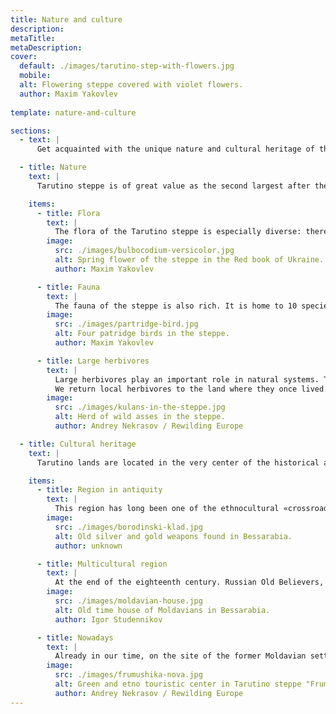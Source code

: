 ```yaml
---
title: Nature and culture
description: 
metaTitle: 
metaDescription:
cover:
  default: ./images/tarutino-step-with-flowers.jpg
  mobile: 
  alt: Flowering steppe covered with violet flowers.
  author: Maxim Yakovlev
  
template: nature-and-culture

sections:
  - text: |
      Get acquainted with the unique nature and cultural heritage of this region, which has managed to preserve and carry through the centuries not only the rich flora and fauna, but also a huge layer of culture and traditions of many nationalities that have inhabited it for centuries. You will not only be able to learn and see with your own eyes a "living" story, but also to taste it, touch it and, of course, take a selfie to remember 😊

  - title: Nature
    text: |
      Tarutino steppe is of great value as the second largest after the biosphere reserve "Askania-Nova" steppe area, preserved in a close to natural state. Today it is unique not only for Ukraine - a country with one of the highest rates of plowed territory in the world - but for Europe as a whole. The Tarutino steppe is recognized as an object of the Emerald Network of Europe, and its preservation is an international obligation of Ukraine in accordance with the Bern Convention on the Conservation of European Wildlife and Natural Habitats.

    items:
      - title: Flora
        text: |
          The flora of the Tarutino steppe is especially diverse: there are 527 species of flowering plants here. The greatest value in the park is represented by the ecosystems of mixed-grass-feathergrass virgin and secondary steppes preserved here. There is also an endemic of the north-western Black Sea coast - mountain ash.
        image:
          src: ./images/bulbocodium-versicolor.jpg
          alt: Spring flower of the steppe in the Red book of Ukraine.
          author: Maxim Yakovlev

      - title: Fauna
        text: |
          The fauna of the steppe is also rich. It is home to 10 species of amphibians and reptiles, 19 species of mammals, about 100 species of birds. Tarutino steppe is almost the last place in Ukraine where there is a rare species of mammal - steppe mouse. The Tarutino steppe is of great importance for the preservation of rare species of steppe birds. As early as the middle of the last century, bustards and steppe cranes nested in the Tarutino steppe. More than 17 species of plants and about 40 species of animals living here are listed in the Red Book of Ukraine and the European Red List of Endangered Species.
        image:
          src: ./images/partridge-bird.jpg
          alt: Four patridge birds in the steppe.
          author: Maxim Yakovlev

      - title: Large herbivores
        text: |
          Large herbivores play an important role in natural systems. They support natural meadows and steppes, promote the growth of grasses and trees, and can even open closed forests. Much of Europe's biodiversity is inhabited by open meadows, mosaic landscapes and forest-steppes, open forests and groves, all of which depend on herbivores to survive. When large natural areas are abandoned by humans and herbivores, they are overgrown with shrubs and forests, so their biodiversity is reduced.
          We return local herbivores to the land where they once lived. Here in the park you can see wild kulans, timid deer, funny saigas and majestic Ukrainian gray bulls that roam the Tarutino steppe and form its landscape and diversity.
        image:
          src: ./images/kulans-in-the-steppe.jpg
          alt: Herd of wild asses in the steppe.
          author: Andrey Nekrasov / Rewilding Europe

  - title: Cultural heritage
    text: |
      Tarutino lands are located in the very center of the historical and ethnographic region, known as “Budzhak” or “Southern Bessarabia” – the steppe part of the Danube-Dniester interfluve. Therefore, even in antiquity and later it was inhabited by many nationalities that left their mark on these lands, both in the form of historical objects and in the form of traditions, foundations and characteristics of local cuisine.

    items:
      - title: Region in antiquity
        text: |
          This region has long been one of the ethnocultural «crossroads» of Europe. Here are the mounds indicating the presence of the Cimmerians, Scythians, Sarmatians, etc. Up to the Polovtsy, Pechenegs and Nogais. In the Middle Ages, the Budzhak lands belonged to many powers: Bulgaria, Kievan Rus, the Galicia-Volyn Principality, and Moldova. From the XV century they became part of the Ottoman Empire and were inhabited by Nogais – nomads of the Turkic and Mongolian world.
        image:
          src: ./images/borodinski-klad.jpg
          alt: Old silver and gold weapons found in Bessarabia.
          author: unknown

      - title: Multicultural region
        text: |
          At the end of the eighteenth century. Russian Old Believers, Moldavian peasants and Ukrainian Cossacks begin to penetrate into this region. In 1812, in the Bucharest world, Budzhak departs from the Russian Empire. The Nogais were evicted, and their tracts were settled by state peasants (Ukrainians, Moldavians, Russians) and “foreign colonists” (Germans, Bulgarians, Gagauzians). After the war, in 1946, at the initiative of G.K. Zhukov, the population of the villages on the border of the Saratsky and Tarutinsky regions was evicted, and the territory itself was turned into an artillery range.
        image:
          src: ./images/moldavian-house.jpg
          alt: Old time house of Moldavians in Bessarabia.
          author: Igor Studennikov

      - title: Nowadays
        text: |
          Already in our time, on the site of the former Moldavian settlements of Frumushika and Roshia, the Frumushika Nova ethnographic tourist complex has been created, where traditional national courtyards, as well as a church, apiary, and inn, have been recreated according to the open-air museum principle. There is also an agro-sheep breeding enterprise and the largest complex in Europe for raising sheep of Karakul breed. Sheep products – meat and feta cheese – are an integral part of traditional Bessarabian cuisine. The region is also famous for winemaking.
        image:
          src: ./images/frumushika-nova.jpg
          alt: Green and etno touristic center in Tarutino steppe "Frumushika Nova".
          author: Andrey Nekrasov / Rewilding Europe
---
```

